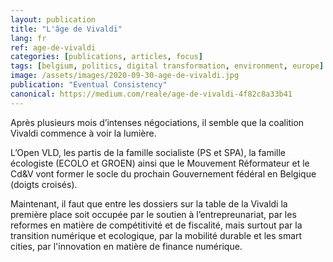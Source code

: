 ```yaml
---
layout: publication
title: "L'âge de Vivaldi"
lang: fr
ref: age-de-vivaldi
categories: [publications, articles, focus]
tags: [belgium, politics, digital transformation, environment, europe]
image: /assets/images/2020-09-30-age-de-vivaldi.jpg
publication: "Eventual Consistency"
canonical: https://medium.com/reale/age-de-vivaldi-4f82c8a33b41
---
```


Après plusieurs mois d’intenses négociations, il semble que la coalition Vivaldi commence à voir la lumière.

L’Open VLD, les partis de la famille socialiste (PS et SPA), la famille écologiste (ECOLO et GROEN) ainsi que le Mouvement Réformateur et le Cd&V vont former le socle du prochain Gouvernement fédéral en Belgique (doigts croisés).

Maintenant, il faut que entre les dossiers sur la table de la Vivaldi la première place soit occupée par le soutien à l’entrepreunariat, par les reformes en matière de compétitivité et de fiscalité, mais surtout par la transition numérique et ecologique, par la mobilité durable et les smart cities, par l'innovation en matière de finance numérique.
